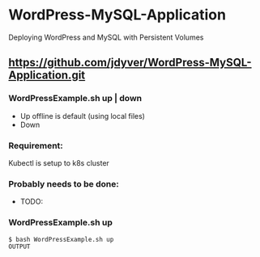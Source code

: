 # WordPress-MySQL-Application
Deploying WordPress and MySQL with Persistent Volumes
## https://github.com/jdyver/WordPress-MySQL-Application.git   

### WordPressExample.sh up | down
- Up offline is default (using local files)
- Down

### Requirement:
Kubectl is setup to k8s cluster

### Probably needs to be done:
- TODO: 

### WordPressExample.sh up
```
$ bash WordPressExample.sh up
OUTPUT
```